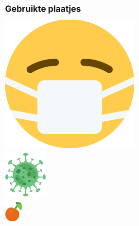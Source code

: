 # Gebruikte plaatjes

![image21](images/image21.png)

![image22](images/image22.png)

![image23](images/image23.png)

